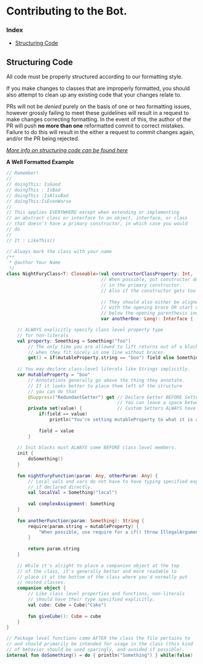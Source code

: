 # Contributing to the Bot.

### Index

+ [Structuring Code](https://github.com/NightFuryBot/NightFury/blob/master/CONTRIBUTING.md#Stucturing-Code)

## Structuring Code

All code must be properly structured according to our formatting style.

If you make changes to classes that are improperly formatted, you should also
attempt to clean up any existing code that your changes relate to.

PRs will not be *denied* purely on the basis of one or two formatting
issues, however grossly failing to meet these guidelines will result
in a request to make changes correcting formatting. In the event of 
this, the author of the PR will push **no more than one** reformatted 
commit to correct mistakes.<br>
Failure to do this will result in the either a request to commit changes again,
and/or the PR being rejected.

*[More info on structuring code can be found here](https://github.com/NightFuryBot/NightFury/wiki/)*

__**A Well Formatted Example**__
```kotlin
// Remember!
//
// doingThis: IsGood
// doingThis : IsBad
// doingThis :IsAlsoBad
// doingThis:IsEvenWorse
//
// This applies EVERYWHERE except when extending or implementing
// an abstract class or interface to an object, interface, or class
// that doesn't have a primary constructor, in which case you would
// do
//
// It : LikeThis()

// Always mark the class with your name
/**
 * @author Your Name
 */
class NightFuryClass<T: Closeable>(val constructorClassProperty: Int,
                                   // When possible, put constructor defined properties
                                   // in the primary constructor.
                                   // Also if the constructor gets too long break it up a bit
                                   
                                   // They should also either be aligned like this and end
                                   // with the opening brace OR start on the newline directly
                                   // below the opening parenthesis indented with 4 whitespace.
                                   var anotherOne: Long): Interface {

    // ALWAYS explicitly specify class level property type
    // for non-literals
    val property: Something = Something("foo")
        // The only time you are allowed to lift returns out of a block is
        // when they fit nicely in one line without braces.
        get() = if(mutableProperty.string == "boo") field else Something(mutableProperty)
    
    // You may declare class-level literals like Strings implicitly.
    var mutableProperty = "boo"
        // Annotations generally go above the thing they annotate.
        // If it looks better to place them left of the structure
        // you can do that
        @Suppress("RedundantGetter") get // Declare Getter BEFORE Setter
                                         // You can leave a space between the two if you want
        private set(value) {             // Custom Setters ALWAYS have a block unless it's only specifying visibility
            if(field == value)
                println("You're setting mutableProperty to what it is already! That's redundant!")
            
            field = value
        }
        
    // Init blocks must ALWAYS come BEFORE class level members.
    init {
        doSomething()
    }
    
    fun nightFuryFunction(param: Any, otherParam: Any) {
        // Local vals and vars do not have to have typing specified explicitly
        // if declared directly.
        val localVal = Something("local")
        
        val complexAssignment: Something
    }
    
    fun anotherFunction(param: Something): String {
        require(param.string = mutableProperty) {
            "When possible, use require for a if() throw IllegalArgumentException()"
        }
        
        return param.string
    }
    
    // While it's alright to place a companion object at the top
    // of the class, it's generally better and more readable to
    // place it at the bottom of the class where you'd normally put
    // nested classes.
    companion object {
        // Like class level properties and functions, non-literals
        // should have their type specified explicitly.
        val cube: Cube = Cube("Cake")
        
        fun giveCube(): Cube = cube
    }
}

// Package level functions come AFTER the class the file pertains to
// and should primarily be intended for usage in the class (this kind
// of behavior should be used sparingly, and avoided if possible). 
internal fun doSomething() = do { println("Something") } while(false)
```